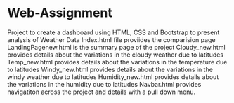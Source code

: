 # Web-Assignment
Project to create a dashboard using HTML, CSS and Bootstrap to present analysis of Weather Data
Index.html file proviides the comparision page
LandingPagenew.html is the summary page of the project
Cloudy_new.html provides details about the variations in the cloudy weather due to latitudes
Temp_new.html provides details about the variations in the temperature due to latitudes
Windy_new.html provides details about the variations in the windy weather due to latitudes
Humidity_new.html provides details about the variations in the humidity due to latitudes
Navbar.html provides navigatiton across the project and details with a pull down menu.
